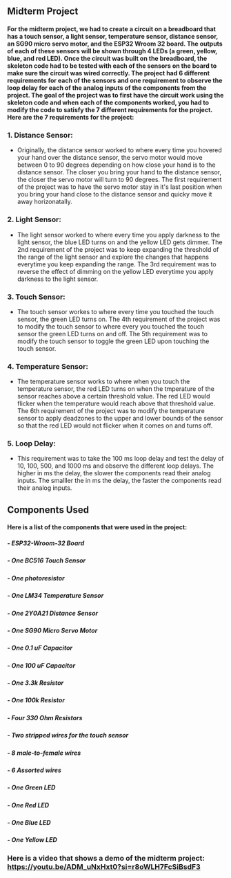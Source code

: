 ## Midterm Project
#### For the midterm project, we had to create a circuit on a breadboard that has a touch sensor, a light sensor, temperature sensor, distance sensor, an SG90 micro servo motor, and the ESP32 Wroom 32 board. The outputs of each of these sensors will be shown through 4 LEDs (a green, yellow, blue, and red LED). Once the circuit was built on the breadboard, the skeleton code had to be tested with each of the sensors on the board to make sure the circuit was wired correctly. The project had 6 different requirements for each of the sensors and one requirement to observe the loop delay for each of the analog inputs of the components from the project. The goal of the project was to first have the circuit work using the skeleton code and when each of the components worked, you had to modify the code to satisfy the 7 different requirements for the project. Here are the 7 requirements for the project:

### 1. Distance Sensor:

- Originally, the distance sensor worked to where every time you hovered your hand over the distance sensor, the servo motor would move between 0 to 90 degrees depending on how close your hand is to the distance sensor. The closer you bring your hand to the distance sensor, the closer the servo motor will turn to 90 degrees. The first requirement of the project was to have the servo motor stay in it's last position when you bring your hand close to the distance sensor and quicky move it away horizonatally. 

### 2. Light Sensor:

- The light sensor worked to where every time you apply darkness to the light sensor, the blue LED turns on and the yellow LED gets dimmer. The 2nd requirement of the project was to keep expanding the threshold of the range of the light sensor and explore the changes that happens everytime you keep expanding the range. The 3rd requirement was to reverse the effect of dimming on the yellow LED everytime you apply darkness to the light sensor.

### 3. Touch Sensor:

- The touch sensor workes to where every time you touched the touch sensor, the green LED turns on. The 4th requirement of the project was to modify the touch sensor to where every you touched the touch sensor the green LED turns on and off. The 5th requirement was to modify the touch sensor to toggle the green LED upon touching the touch sensor.

### 4. Temperature Sensor:

- The temperature sensor works to where when you touch the temperature sensor, the red LED turns on when the tmperature of the sensor reaches above a certain threshold value. The red LED would flicker when the temperature would reach above that threshold value. The 6th requirement of the project was to modify the temperature sensor to apply deadzones to the upper and lower bounds of the sensor so that the red LED would not flicker when it comes on and turns off. 

### 5. Loop Delay:

- This requirement was to take the 100 ms loop delay and test the delay of 10, 100, 500, and 1000 ms and observe the different loop delays. The higher in ms the delay, the slower the components read their analog inputs. The smalller the in ms the delay, the faster the components read their analog inputs.

## Components Used
#### Here is a list of the components that were used in the project:
##### - ESP32-Wroom-32 Board
##### - One BC516 Touch Sensor
##### - One photoresistor 
##### - One LM34 Temperature Sensor
##### - One 2Y0A21 Distance Sensor
##### - One SG90 Micro Servo Motor
##### - One 0.1 uF Capacitor
##### - One 100 uF Capacitor
##### - One 3.3k Resistor
##### - One 100k Resistor
##### - Four 330 Ohm Resistors
##### - Two stripped wires for the touch sensor
##### - 8 male-to-female wires
##### - 6 Assorted wires
##### - One Green LED
##### - One Red LED
##### - One Blue LED
##### - One Yellow LED

### Here is a video that shows a demo of the midterm project: https://youtu.be/ADM_uNxHxt0?si=r8oWLH7FcSiBsdF3


